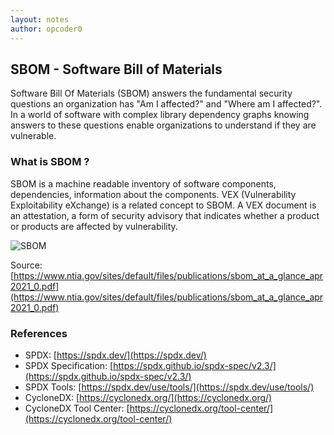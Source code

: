 ```yaml
---
layout: notes
author: opcoder0
---
```


## SBOM - Software Bill of Materials

Software Bill Of Materials (SBOM) answers the fundamental security questions an organization has "Am I affected?" and "Where am I affected?". In a world of software with complex library dependency graphs knowing answers to these questions enable organizations to understand if they are vulnerable.

### What is SBOM ?

SBOM is a machine readable inventory of software components, dependencies, information about the components. VEX (Vulnerability Exploitability eXchange) is a related concept to SBOM. A VEX document is an attestation, a form of security advisory that indicates whether a product or products are affected by vulnerability.


![SBOM](/assets/images/sbom.png)

Source: [https://www.ntia.gov/sites/default/files/publications/sbom_at_a_glance_apr2021_0.pdf](https://www.ntia.gov/sites/default/files/publications/sbom_at_a_glance_apr2021_0.pdf)

### References

- SPDX: [https://spdx.dev/](https://spdx.dev/)
- SPDX Specification: [https://spdx.github.io/spdx-spec/v2.3/](https://spdx.github.io/spdx-spec/v2.3/)
- SPDX Tools: [https://spdx.dev/use/tools/](https://spdx.dev/use/tools/)
- CycloneDX: [https://cyclonedx.org/](https://cyclonedx.org/)
- CycloneDX Tool Center: [https://cyclonedx.org/tool-center/](https://cyclonedx.org/tool-center/)
